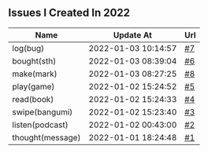 ## Issues I Created In 2022

| Name | Update At | Url |
| ---- | ---- | ---- |
| log(bug) | 2022-01-03 10:14:57 | [#7](https://github.com/bGZoCg/2022/issues/7) |
| bought(sth) | 2022-01-03 08:39:04 | [#6](https://github.com/bGZoCg/2022/issues/6) |
| make(mark) | 2022-01-03 08:27:25 | [#8](https://github.com/bGZoCg/2022/issues/8) |
| play(game) | 2022-01-02 15:24:52 | [#5](https://github.com/bGZoCg/2022/issues/5) |
| read(book) | 2022-01-02 15:24:33 | [#4](https://github.com/bGZoCg/2022/issues/4) |
| swipe(bangumi) | 2022-01-02 15:23:40 | [#3](https://github.com/bGZoCg/2022/issues/3) |
| listen(podcast) | 2022-01-02 00:43:00 | [#2](https://github.com/bGZoCg/2022/issues/2) |
| thought(message) | 2022-01-01 18:24:48 | [#1](https://github.com/bGZoCg/2022/issues/1) |
